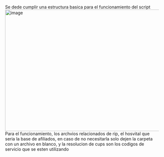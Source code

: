 Se dede cumplir una estructura basica para el funcionamiento del script <img width="945" height="400" alt="image" src="https://github.com/user-attachments/assets/c88d1c8e-58a7-4ca4-a3df-f758d75ef536" /> Para el funcionamiento, los archvios relacionados de rip, el hosvital que seria la base de afiliados, en caso de no necesitarla solo dejen la carpeta con un archivo en blanco, y la resolucion de cups son los codigos de servicio que se esten utilizando
